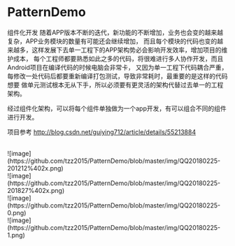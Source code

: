 # PatternDemo
组件化开发
随着APP版本不断的迭代，新功能的不断增加，业务也会变的越来越复杂，APP业务模块的数量有可能还会继续增加，
而且每个模块的代码也变的越来越多，这样发展下去单一工程下的APP架构势必会影响开发效率，增加项目的维护成本，
每个工程师都要熟悉如此之多的代码，将很难进行多人协作开发，而且Android项目在编译代码的时候电脑会非常卡，
又因为单一工程下代码耦合严重，每修改一处代码后都要重新编译打包测试，导致非常耗时，最重要的是这样的代码想要
做单元测试根本无从下手，所以必须要有更灵活的架构代替过去单一的工程架构。

经过组件化架构，可以将每个组件单独做为一个app开发，有可以组合不同的组件进行开发。

项目参考
http://blog.csdn.net/guiying712/article/details/55213884



 </br>
    ![image](https://github.com/tzz2015/PatternDemo/blob/master/img/QQ20180225-201212%402x.png)

  </br>
     ![image](https://github.com/tzz2015/PatternDemo/blob/master/img/QQ20180225-201827%402x.png)

  </br>
     ![image](https://github.com/tzz2015/PatternDemo/blob/master/img/QQ20180225-0.png)

 </br>
      ![image](https://github.com/tzz2015/PatternDemo/blob/master/img/QQ20180225-1.png)